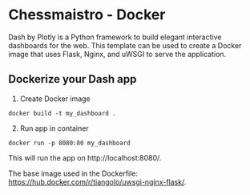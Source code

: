 # Chessmaistro - Docker 

Dash by Plotly is a Python framework to build elegant interactive dashboards for the web. This template can be used to create a Docker image that uses Flask, Nginx, and uWSGI to serve the application.

## Dockerize your Dash app

1. Create Docker image
```
docker build -t my_dashboard .
```

2. Run app in container
```
docker run -p 8080:80 my_dashboard
```
This will run the app on http://localhost:8080/.

The base image used in the Dockerfile: https://hub.docker.com/r/tiangolo/uwsgi-nginx-flask/. 